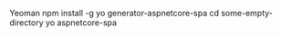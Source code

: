 Yeoman
    npm install -g yo generator-aspnetcore-spa
    cd some-empty-directory
    yo aspnetcore-spa